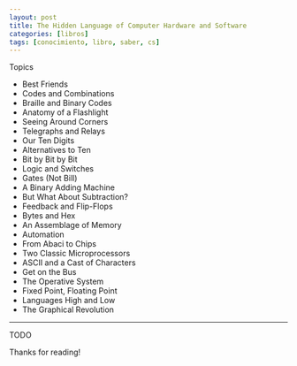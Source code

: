 ```yaml
---
layout: post
title: The Hidden Language of Computer Hardware and Software
categories: [libros]
tags: [conocimiento, libro, saber, cs]
---
```


<!--Resumen-->


Topics 

- Best Friends
- Codes and Combinations
- Braille and Binary Codes
- Anatomy of a Flashlight
- Seeing Around Corners
- Telegraphs and Relays
- Our Ten Digits
- Alternatives to Ten
- Bit by Bit by Bit
- Logic and Switches
- Gates (Not Bill)
- A Binary Adding Machine
- But What About Subtraction?
- Feedback and Flip-Flops
- Bytes and Hex
- An Assemblage of Memory
- Automation
- From Abaci to Chips
- Two Classic Microprocessors
- ASCII and a Cast of Characters
- Get on the Bus
- The Operative System
- Fixed Point, Floating Point
- Languages High and Low
- The Graphical Revolution

---

<!--more-->
TODO
  
Thanks for reading!